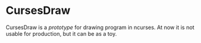 # CursesDraw
CursesDraw is a *prototype* for drawing program in ncurses.
At now it is not usable for production, but it can be as a toy.